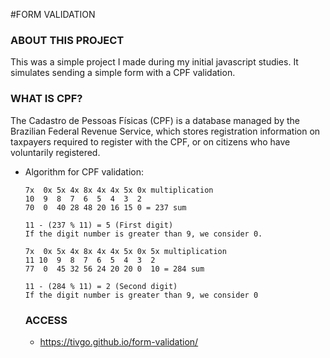 #FORM VALIDATION

### ABOUT THIS PROJECT
This was a simple project I made during my initial javascript studies.
It simulates sending a simple form with a CPF validation.

### WHAT IS CPF?
The Cadastro de Pessoas Físicas (CPF) is a database managed by the Brazilian Federal Revenue Service, which stores registration information on taxpayers required to register with the CPF, or on citizens who have voluntarily registered.
- Algorithm for CPF validation:
  
  ```
  7x  0x 5x 4x 8x 4x 4x 5x 0x multiplication
  10  9  8  7  6  5  4  3  2
  70  0  40 28 48 20 16 15 0 = 237 sum

  11 - (237 % 11) = 5 (First digit)
  If the digit number is greater than 9, we consider 0.

  7x  0x 5x 4x 8x 4x 4x 5x 0x 5x multiplication
  11 10  9  8  7  6  5  4  3  2
  77  0  45 32 56 24 20 20 0  10 = 284 sum

  11 - (284 % 11) = 2 (Second digit)
  If the digit number is greater than 9, we consider 0
  ```
  
  ### ACCESS
  - https://tivgo.github.io/form-validation/
